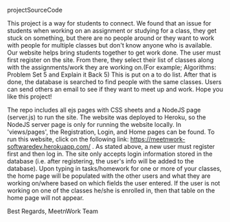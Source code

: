 projectSourceCode

This project is a way for students to connect. We found that an issue for students when working on an assignment or studying for a class, they get stuck on something, but there are no people around or they want to work with people for multiple classes but don't know anyone who is available. Our website helps bring students together to get work done. The user must first register on the site. From there, they select their list of classes along with the assignments/work they are working on.(For example; Algorithms: Problem Set 5 and Explain it Back 5) This is put on a to do list. After that is done, the database is searched to find people with the same classes. Users can send others an email to see if they want to meet up and work. Hope you like this project!

The repo includes all ejs pages with CSS sheets and a NodeJS page (server.js) to run the site. The website was deployed to Heroku, so the NodeJS server page is only for running the website locally. In 'views/pages', the Registration, Login, and Home pages can be found. To run this website, click on the following link: https://meetnwork-softwaredev.herokuapp.com/ . As stated above, a new user must register first and then log in. The site only accepts login information stored in the database (i.e. after registering, the user's info will be added to the database). Upon typing in tasks/homework for one or more of your classes, the home page will be populated with the other users and what they are working on/where based on which fields the user entered. If the user is not working on one of the classes he/she is enrolled in, then that table on the home page will not appear.

Best Regards, MeetnWork Team